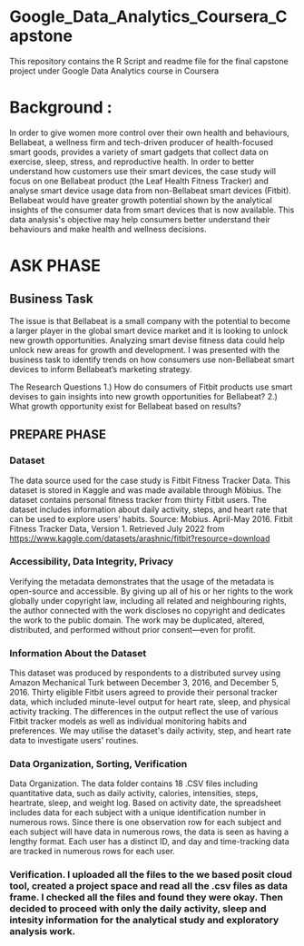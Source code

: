 # Google_Data_Analytics_Coursera_Capstone
This repository contains the R Script and readme file for the final capstone project under Google Data Analytics course in Coursera
# Background : 
In order to give women more control over their own health and behaviours, Bellabeat, a wellness firm and tech-driven producer of health-focused smart goods, provides a variety of smart gadgets that collect data on exercise, sleep, stress, and reproductive health.
In order to better understand how customers use their smart devices, the case study will focus on one Bellabeat product (the Leaf Health Fitness Tracker) and analyse smart device usage data from non-Bellabeat smart devices (Fitbit).
Bellabeat would have greater growth potential shown by the analytical insights of the consumer data from smart devices that is now available. This data analysis's objective may help consumers better understand their behaviours and make health and wellness decisions.

# ASK PHASE

## Business Task
The issue is that Bellabeat is a small company with the potential to become a larger player in the global smart device market and it is looking to unlock new growth opportunities. Analyzing smart devise fitness data could help unlock new areas for growth and development. I was presented with the business task to identify trends on how consumers use non-Bellabeat smart devices to inform Bellabeat’s marketing strategy.

The Research Questions
1.) How do consumers of Fitbit products use smart devises to gain insights into new growth opportunities for Bellabeat?
2.) What growth opportunity exist for Bellabeat based on results?

## PREPARE PHASE

### Dataset
The data source used for the case study is Fitbit Fitness Tracker Data. This dataset is stored in Kaggle and was made available through Möbius. The dataset contains personal fitness tracker from thirty Fitbit users. The dataset includes information about daily activity, steps, and heart rate that can be used to explore users’ habits.
Source: Mobius. April-May 2016. Fitbit Fitness Tracker Data, Version 1. Retrieved July 2022 from https://www.kaggle.com/datasets/arashnic/fitbit?resource=download

### Accessibility, Data Integrity, Privacy
Verifying the metadata demonstrates that the usage of the metadata is open-source and accessible. By giving up all of his or her rights to the work globally under copyright law, including all related and neighbouring rights, the author connected with the work discloses no copyright and dedicates the work to the public domain. The work may be duplicated, altered, distributed, and performed without prior consent—even for profit.

### Information About the Dataset
This dataset was produced by respondents to a distributed survey using Amazon Mechanical Turk between December 3, 2016, and December 5, 2016. Thirty eligible Fitbit users agreed to provide their personal tracker data, which included minute-level output for heart rate, sleep, and physical activity tracking. The differences in the output reflect the use of various Fitbit tracker models as well as individual monitoring habits and preferences. We may utilise the dataset's daily activity, step, and heart rate data to investigate users' routines.

### Data Organization, Sorting, Verification
Data Organization. The data folder contains 18 .CSV files including quantitative data, such as daily activity, calories, intensities, steps, heartrate, sleep, and weight log. Based on activity date, the spreadsheet includes data for each subject with a unique identification number in numerous rows. Since there is one observation row for each subject and each subject will have data in numerous rows, the data is seen as having a lengthy format. Each user has a distinct ID, and day and time-tracking data are tracked in numerous rows for each user.

### Verification. I uploaded all the files to the we based posit cloud tool, created a project space and read all the .csv files as data frame. I checked all the files and found they were okay. Then decided to proceed with only the daily activity, sleep and intesity information for the analytical study and exploratory analysis work. 
